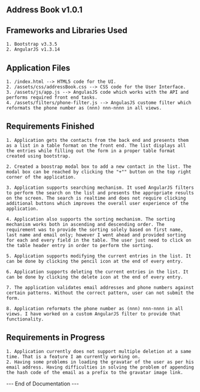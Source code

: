 Address Book v1.0.1
------------------------------------------------------------------

Frameworks and Libraries Used
------------------------------------------------------------------

	1. Bootstrap v3.3.5
	2. AngularJS v1.3.14


Application Files
 ------------------------------------------------------------------

 	1. /index.html --> HTML5 code for the UI.
 	2. /assets/css/addressBook.css --> CSS code for the User Interface.
 	3. /assets/js/app.js --> AngulasJS code which works with the API and performs required front end tasks.
 	4. /assets/filters/phone-filter.js --> AngulasJS custome filter which reformats the phone number as (nnn) nnn-nnnn in all views.


Requirements Finished
 ------------------------------------------------------------------

	1. Application gets the contacts from the back end and presents them as a list in a table format on the front end. The list displays all the entries while filling out the form in a proper table format created using bootstrap.

	2. Created a boostrap modal box to add a new contact in the list. The modal box can be reached by clicking the "+"" button on the top right corner of the application.

	3. Application supports searching mechanism. It used AngularJS filters to perform the search on the list and presents the appropriate results on the screen. The search is realtime and does not require clicking additional buttons which improves the overall user experience of the application.

	4. Application also supports the sorting mechanism. The sorting mechanism works both in ascending and descending order. The requirement was to provide the sorting solely based on first name, last name and email only; however I went ahead and provided sorting for each and every field in the table. The user just need to click on the table header entry in order to perform the sorting.

	5. Application supports modifying the current entries in the list. It can be done by clicking the pencil icon at the end of every entry.

	6. Application supports deleting the current entries in the list. It can be done by clicking the delete icon at the end of every entry. 

	7. The application validates email addresses and phone numbers against certain patterns. Without the correct pattern, user can not submit the form.

	8. Application reformats the phone number as (nnn) nnn-nnnn in all views. I have worked on a custom AngularJS filter to provide that functionality.



Requirements in Progress
 ------------------------------------------------------------------
	1. Application currently does not support multiple deletion at a same time. That is a feature I am currently working on.
	2. Having some problems in loading the gravatar of the user as per his email address. Having difficulties in solving the problem of appending the hash code of the email as a prefix to the gravatar image link.


--- End of Documentation ---
